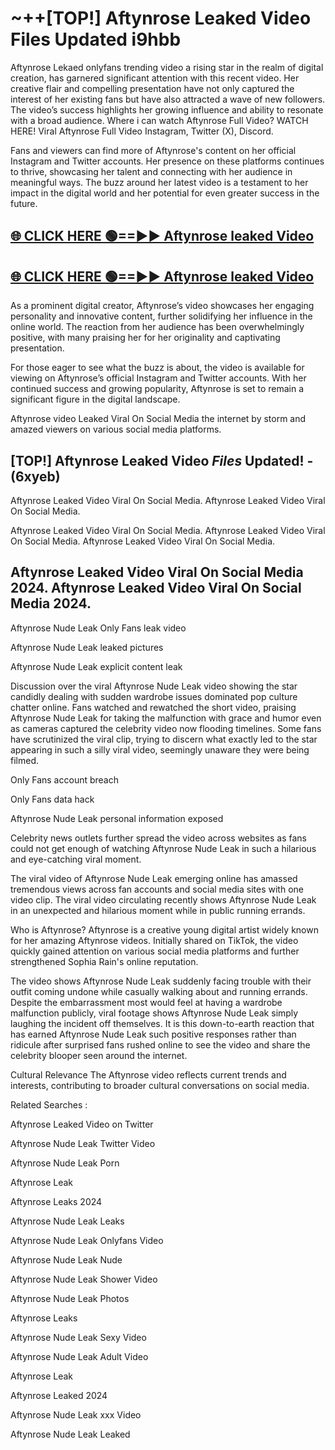 # ~++[TOP!] Aftynrose Leaked Video Files Updated i9hbb

 Aftynrose Lekaed onlyfans trending video a rising star in the realm of digital creation, has garnered significant attention with this recent video. Her creative flair and compelling presentation have not only captured the interest of her existing fans but have also attracted a wave of new followers. The video’s success highlights her growing influence and ability to resonate with a broad audience.
Where i can watch  Aftynrose Full Video? WATCH HERE! Viral  Aftynrose Full Video Instagram, Twitter (X), Discord.


Fans and viewers can find more of  Aftynrose's content on her official Instagram and Twitter accounts. Her presence on these platforms continues to thrive, showcasing her talent and connecting with her audience in meaningful ways. The buzz around her latest video is a testament to her impact in the digital world and her potential for even greater success in the future.


## [🌐 CLICK HERE 🟢==►►  Aftynrose leaked Video ](https://onlyclips.site?title=Aftynrose&ref=git)

## [🌐 CLICK HERE 🟢==►►  Aftynrose leaked Video ](https://onlyclips.site?title=Aftynrose&ref=git)


As a prominent digital creator,  Aftynrose’s video showcases her engaging personality and innovative content, further solidifying her influence in the online world. The reaction from her audience has been overwhelmingly positive, with many praising her for her originality and captivating presentation.

For those eager to see what the buzz is about, the video is available for viewing on  Aftynrose’s official Instagram and Twitter accounts. With her continued success and growing popularity,  Aftynrose is set to remain a significant figure in the digital landscape.


  Aftynrose video Leaked Viral On Social Media the internet by storm and amazed viewers on various social media platforms.


## [TOP!]  Aftynrose Leaked Video *Files* Updated! - (6xyeb) 

 Aftynrose Leaked Video Viral On Social Media. Aftynrose Leaked Video Viral On Social Media.

 Aftynrose Leaked Video Viral On Social Media. Aftynrose Leaked Video Viral On Social Media. Aftynrose Leaked Video Viral On Social Media.


##  Aftynrose Leaked Video Viral On Social Media 2024. Aftynrose Leaked Video Viral On Social Media 2024.
 Aftynrose Nude Leak Only Fans leak video

 Aftynrose Nude Leak leaked pictures

 Aftynrose Nude Leak explicit content leak

Discussion over the viral  Aftynrose Nude Leak video showing the star candidly dealing with sudden wardrobe issues dominated pop culture chatter online. Fans watched and rewatched the short video, praising  Aftynrose Nude Leak for taking the malfunction with grace and humor even as cameras captured the celebrity video now flooding timelines. Some fans have scrutinized the viral clip, trying to discern what exactly led to the star appearing in such a silly viral video, seemingly unaware they were being filmed.


Only Fans account breach

Only Fans data hack

 Aftynrose Nude Leak personal information exposed

Celebrity news outlets further spread the video across websites as fans could not get enough of watching  Aftynrose Nude Leak in such a hilarious and eye-catching viral moment.


The viral video of  Aftynrose Nude Leak emerging online has amassed tremendous views across fan accounts and social media sites with one video clip. The viral video circulating recently shows  Aftynrose Nude Leak in an unexpected and hilarious moment while in public running errands.


Who is  Aftynrose?  Aftynrose is a creative young digital artist widely known for her amazing  Aftynrose videos. Initially shared on TikTok, the video quickly gained attention on various social media platforms and further strengthened Sophia Rain's online reputation.

The video shows  Aftynrose Nude Leak suddenly facing trouble with their outfit coming undone while casually walking about and running errands. Despite the embarrassment most would feel at having a wardrobe malfunction publicly, viral footage shows  Aftynrose Nude Leak simply laughing the incident off themselves. It is this down-to-earth reaction that has earned  Aftynrose Nude Leak such positive responses rather than ridicule after surprised fans rushed online to see the video and share the celebrity blooper seen around the internet.

Cultural Relevance The  Aftynrose video reflects current trends and interests, contributing to broader cultural conversations on social media.

Related Searches :

 Aftynrose Leaked Video on Twitter

 Aftynrose Nude Leak Twitter Video

 Aftynrose Nude Leak Porn

 Aftynrose Leak 

 Aftynrose Leaks 2024

 Aftynrose Nude Leak Leaks

 Aftynrose Nude Leak Onlyfans Video

 Aftynrose Nude Leak Nude

 Aftynrose Nude Leak Shower Video

 Aftynrose Nude Leak Photos

 Aftynrose Leaks

 Aftynrose Nude Leak Sexy Video

 Aftynrose Nude Leak Adult Video

 Aftynrose Leak

 Aftynrose Leaked 2024

 Aftynrose Nude Leak xxx Video

 Aftynrose Nude Leak Leaked